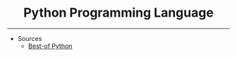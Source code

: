 <div align="center">
  
# Python Programming Language

</div>

---

- Sources
  - [Best-of Python](https://github.com/ml-tooling/best-of-python)
 

